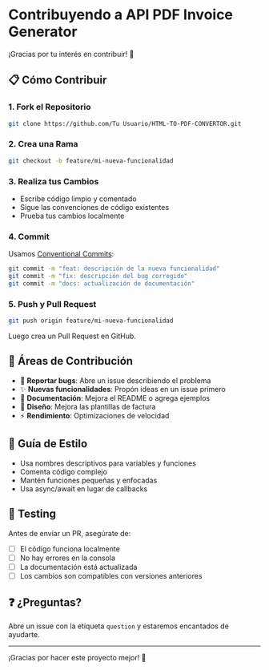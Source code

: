 # Contribuyendo a API PDF Invoice Generator

¡Gracias por tu interés en contribuir! 🎉

## 📋 Cómo Contribuir

### 1. Fork el Repositorio

```bash
git clone https://github.com/Tu Usuario/HTML-TO-PDF-CONVERTOR.git
```

### 2. Crea una Rama

```bash
git checkout -b feature/mi-nueva-funcionalidad
```

### 3. Realiza tus Cambios

- Escribe código limpio y comentado
- Sigue las convenciones de código existentes
- Prueba tus cambios localmente

### 4. Commit

Usamos [Conventional Commits](https://www.conventionalcommits.org/):

```bash
git commit -m "feat: descripción de la nueva funcionalidad"
git commit -m "fix: descripción del bug corregido"
git commit -m "docs: actualización de documentación"
```

### 5. Push y Pull Request

```bash
git push origin feature/mi-nueva-funcionalidad
```

Luego crea un Pull Request en GitHub.

## 🎯 Áreas de Contribución

- 🐛 **Reportar bugs**: Abre un issue describiendo el problema
- ✨ **Nuevas funcionalidades**: Propón ideas en un issue primero
- 📝 **Documentación**: Mejora el README o agrega ejemplos
- 🎨 **Diseño**: Mejora las plantillas de factura
- ⚡ **Rendimiento**: Optimizaciones de velocidad

## 📝 Guía de Estilo

- Usa nombres descriptivos para variables y funciones
- Comenta código complejo
- Mantén funciones pequeñas y enfocadas
- Usa async/await en lugar de callbacks

## 🧪 Testing

Antes de enviar un PR, asegúrate de:

- [ ] El código funciona localmente
- [ ] No hay errores en la consola
- [ ] La documentación está actualizada
- [ ] Los cambios son compatibles con versiones anteriores

## ❓ ¿Preguntas?

Abre un issue con la etiqueta `question` y estaremos encantados de ayudarte.

---

¡Gracias por hacer este proyecto mejor! 🚀
